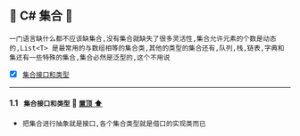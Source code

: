 <a id="top">:checkered_flag:</a> C# 集合 :blue_heart:
------
`一门语言缺什么都不应该缺集合,没有集合就缺失了很多灵活性,集合允许元素的个数是动态的,List<T> 是最常用的与数组相等的集合类,其他的类型的集合还有,队列,栈,链表,字典和集还有一些特殊的集合,集合必然是泛型的,这个不用说`

  - [x] <a href="#CollectionInterface">`集合接口和类型`</a>
  
----
#### <a id="CollectionInterface">1.1&nbsp;&nbsp;  `集合接口和类型` </a> :closed_umbrella: <a href="#top"> `置顶` :arrow_up:</a>
* `把集合进行抽象就是接口,各个集合类型就是借口的实现类而已`
